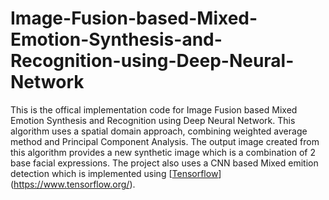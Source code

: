 # Image-Fusion-based-Mixed-Emotion-Synthesis-and-Recognition-using-Deep-Neural-Network
This is the offical implementation code for Image Fusion based Mixed Emotion Synthesis and Recognition using Deep Neural Network. This algorithm uses a spatial domain approach, combining weighted average method and Principal Component Analysis. The output image created from this algorithm provides a new synthetic image which is a combination of 2 base facial expressions. The project also uses a CNN based Mixed emition detection which is implemented using [[Tensorflow](https://pytorch.org/)](https://www.tensorflow.org/). 

